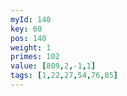 ```yaml
---
myId: 140
key: 60
pos: 140
weight: 1
primes: 102
value: [809,2,-1,1]
tags: [1,22,27,54,76,85]
---
```

